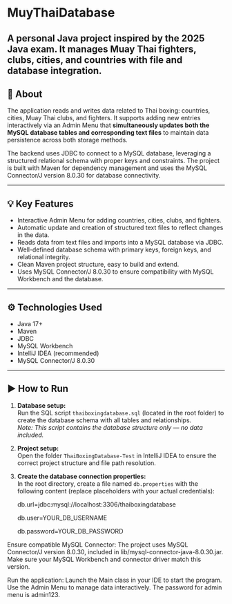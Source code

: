 # MuyThaiDatabase

A personal Java project inspired by the 2025 Java exam. It manages Muay Thai fighters, clubs, cities, and countries with file and database integration.
---

## 📄 About

The application reads and writes data related to Thai boxing: countries, cities, Muay Thai clubs, and fighters. It supports adding new entries interactively via an Admin Menu that **simultaneously updates both the MySQL database tables and corresponding text files** to maintain data persistence across both storage methods.

The backend uses JDBC to connect to a MySQL database, leveraging a structured relational schema with proper keys and constraints. The project is built with Maven for dependency management and uses the MySQL Connector/J version 8.0.30 for database connectivity.

---

## 💡 Key Features

- Interactive Admin Menu for adding countries, cities, clubs, and fighters.  
- Automatic update and creation of structured text files to reflect changes in the data.  
- Reads data from text files and imports into a MySQL database via JDBC.  
- Well-defined database schema with primary keys, foreign keys, and relational integrity.  
- Clean Maven project structure, easy to build and extend.  
- Uses MySQL Connector/J 8.0.30 to ensure compatibility with MySQL Workbench and the database.

---

## ⚙️ Technologies Used

- Java 17+  
- Maven  
- JDBC  
- MySQL Workbench  
- IntelliJ IDEA (recommended)  
- MySQL Connector/J 8.0.30  

---

## ▶️ How to Run

1. **Database setup:**  
   Run the SQL script `thaiboxingdatabase.sql` (located in the root folder) to create the database schema with all tables and relationships.  
   _Note: This script contains the database structure only — no data included._

2. **Project setup:**  
   Open the folder `ThaiBoxingDatabase-Test` in IntelliJ IDEA to ensure the correct project structure and file path resolution.

3. **Create the database connection properties:**  
   In the root directory, create a file named `db.properties` with the following content (replace placeholders with your actual credentials):

   db.url=jdbc:mysql://localhost:3306/thaiboxingdatabase

   db.user=YOUR_DB_USERNAME

   db.password=YOUR_DB_PASSWORD

Ensure compatible MySQL Connector:
The project uses MySQL Connector/J version 8.0.30, included in lib/mysql-connector-java-8.0.30.jar. Make sure your MySQL Workbench and connector driver match this version.

Run the application:
Launch the Main class in your IDE to start the program. Use the Admin Menu to manage data interactively.
The password for admin menu is admin123.

